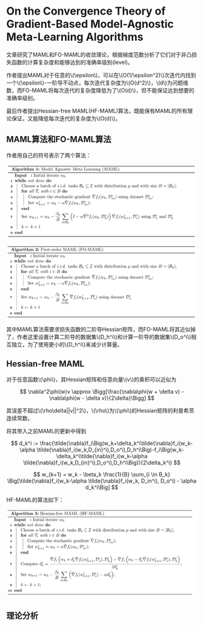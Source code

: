 # On the Convergence Theory of Gradient-Based Model-Agnostic Meta-Learning Algorithms

文章研究了MAML和FO-MAML的收敛理论，根据梯度范数分析了它们对于非凸损失函数的计算复杂度和能够达到的准确率级别(level)。

作者提出MAML对于任意的\\(\epsilon\\)，可以在\\(O(1/\epsilon^2)\\)次迭代内找到一个\\(\epsilon\\)-一阶导不动点，每次迭代复杂度为\\(O(d^2)\\)，\\(d\\)为问题维数，而FO-MAML将每次迭代的复杂度降低为了\\(O(d)\\)，但不能保证达到想要的准确率级别。

最后作者提出Hessian-free MAML(HF-MAML)算法，既能保有MAML的所有理论保证，又能降低每次迭代的复杂度为\\(O(d)\\)。

## MAML算法和FO-MAML算法

作者用自己的符号表示了两个算法：

![1](assets/HF-MAML-1.png)

![2](assets/HF-MAML-2.png)

其中MAML算法需要求损失函数的二阶导Hessian矩阵，而FO-MAML将其近似掉了，作者这里设置计算二阶导的数据集\\(D_h^i\\)和计算一阶导的数据集\\(D_o^i\\)相互独立，为了使用更小的\\(D_h^i\\)来减少计算量。

## Hessian-free MAML

对于任意函数\\(\phi\\)，其Hessian矩阵和任意向量\\(v\\)的乘积可以近似为

$$
\nabla^2\phi(w)v \approx \Bigg[\frac{\nabla\phi(w + \delta v) - \nabla\phi(w - \delta v)}{2\delta}\Bigg]
$$

其误差不超过\\(\rho\delta||v||^2\\)，\\(\rho\\)为\\(\phi\\)的Hessian矩阵的利普希茨连续常数。

将其带入之前MAML的更新中得到

$$
d_k^i := \frac{\tilde{\nabla}f_i\Big(w_k+\delta_k^i\tilde{\nabla}f_i(w_k-\alpha \tilde{\nabla}f_i(w_k,D_{in}^i),D_o^i),D_h^i\Big)-f_i\Big(w_k-\delta_k^i\tilde{\nabla}f_i(w_k-\alpha \tilde{\nabla}f_i(w_k,D_{in}^i),D_o^i),D_h^i\Big)}{2\delta_k^i}
$$

$$
w_{k+1} = w_k - \beta_k \frac{1}{B} \sum_{i \in B_k} \Big[\tilde{\nabla}f_i(w_k-\alpha \tilde{\nabla}f_i(w_k, D_in^i), D_o^i) - \alpha d_k^i\Big]
$$

HF-MAML的算法如下：

![3](assets/HF-MAML-3.png)

## 理论分析

